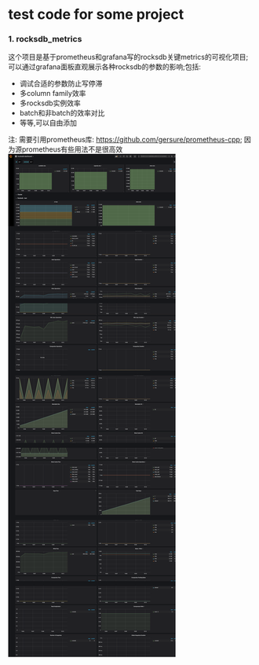 # test code for some project

### 1. rocksdb_metrics
这个项目是基于prometheus和grafana写的rocksdb关键metrics的可视化项目;<br>
可以通过grafana面板直观展示各种rocksdb的参数的影响;包括:
* 调试合适的参数防止写停滞
* 多column family效率
* 多rocksdb实例效率
* batch和非batch的效率对比
* 等等,可以自由添加

注: 需要引用prometheus库: https://github.com/gersure/prometheus-cpp; 因为源prometheus有些用法不是很高效<br>
![images](https://github.com/gersure/project_test/blob/master/rocksdb_metrics/dashboard.png)
